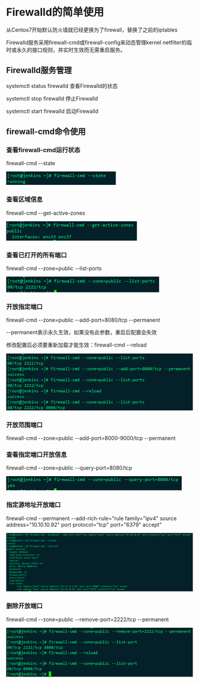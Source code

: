 # Firewalld的简单使用

从Centos7开始默认防火墙就已经更换为了firewall，替换了之前的iptables

Firewalld服务采用firewall-cmd或firewall-config来动态管理kernel netfilter的临时或永久的接口规则，并实时生效而无需重启服务。



## Firewalld服务管理

systemctl status firewalld   查看Firewalld的状态

systemctl stop firewalld      停止Firewalld

systemctl start firewalld      启动Firewalld



## firewall-cmd命令使用

### 查看firewall-cmd运行状态

firewall-cmd --state

![image-20200714133110933](../images/image-20200714133110933.png) 



### 查看区域信息

firewall-cmd --get-active-zones

![image-20200714135813638](../images/image-20200714135813638.png) 



### 查看已打开的所有端口

firewall-cmd --zone=public --list-ports  

![image-20200714133137513](../images/image-20200714133137513.png) 



### 开放指定端口

firewall-cmd --zone=public --add-port=8080/tcp --permanent 

--permanent表示永久生效，如果没有此参数，重启后配置会失效

修改配置后必须要重新加载才能生效：firewall-cmd --reload

![image-20200714133411560](../images/image-20200714133411560.png) 



### 开放范围端口

firewall-cmd --zone=public --add-port=8000-9000/tcp --permanent 



### 查看指定端口开放信息

firewall-cmd --zone=public --query-port=8080/tcp

![image-20200714133904031](../images/image-20200714133904031.png) 



### 指定源地址开放端口

firewall-cmd --permanent --add-rich-rule="rule family="ipv4" source address="10.10.10.92" port protocol="tcp" port="6379" accept"

![image-20200714142255149](../images/image-20200714142255149.png) 



### 删除开放端口

firewall-cmd --zone=public --remove-port=2222/tcp --permanent

![image-20200714134114576](../images/image-20200714134114576.png) 